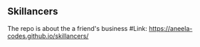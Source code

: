 ## Skillancers
The repo is about the a friend's business
#Link: https://aneela-codes.github.io/skillancers/

